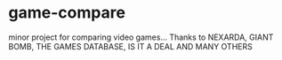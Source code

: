 # game-compare
minor project for comparing video games... Thanks to NEXARDA, GIANT BOMB, THE GAMES DATABASE, IS IT A DEAL AND MANY OTHERS  
